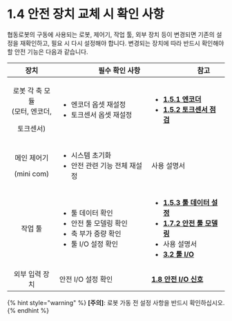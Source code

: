 # 1.4 안전 장치 교체 시 확인 사항

협동로봇의 구동에 사용되는 로봇, 제어기, 작업 툴, 외부 장치 등이 변경되면 기존의 설정을 재확인하고, 필요 시 다시 설정해야 합니다. 변경되는 장치에 따라 반드시 확인해야 할 안전 기능은 다음과 같습니다.

|                   **장치**                   | 　　　　　**필수 확인 사항**                                                                     | 　　　　　**참고**                                                                                                                                                                                                                                                                                                                                                                                                                                                                                                |
| :----------------------------------------: | ------------------------------------------------------------------------------------- | ---------------------------------------------------------------------------------------------------------------------------------------------------------------------------------------------------------------------------------------------------------------------------------------------------------------------------------------------------------------------------------------------------------------------------------------------------------------------------------------------------------- |
| <p>로봇 각 축 모듈<br>(모터, 엔코더, </p><p>토크센서)</p> | <ul><li>엔코더 옵셋 재설정</li><li>토크센서 옵셋 재설정</li></ul>                                      | <ul><li><strong></strong><a href="1-5-check-before-using-the-safety-function/1-encoder-offset.md"><strong>1.5.1 엔코더</strong></a><strong></strong></li><li><mark style="color:green;"><strong></strong></mark><a href="1-5-check-before-using-the-safety-function/2-torque-sensor/"><strong>1.5.2 토크센서 점검</strong></a><strong></strong></li></ul>                                                                                                                                                           |
|       <p>메인 제어기</p><p>(mini com)</p>       | <ul><li>시스템 초기화</li><li>안전 관련 기능 전체 재설정</li></ul>                                     | 사용 설명서                                                                                                                                                                                                                                                                                                                                                                                                                                                                                                     |
|                    작업 툴                    | <ul><li>툴 데이터 확인</li><li>안전 툴 모델링 확인</li><li>축 부가 중량 확인</li><li>툴 I/O 설정 확인</li></ul> | <ul><li><mark style="color:green;"><strong></strong></mark><a href="1-5-check-before-using-the-safety-function/3-tool-data-setting.md"><strong>1.5.3 툴 데이터 설정</strong></a><strong></strong></li><li><mark style="color:green;"><strong></strong></mark><a href="1-7-safety-layout/2-safety-tool-modeling.md"><strong>1.7.2 안전 툴 모델링</strong></a><strong></strong></li><li>사용 설명서</li><li><strong></strong><a href="../3-io-setting/3-2-tool-io/"><strong>3.2 툴 I/O</strong></a><strong></strong></li></ul> |
|                  외부 입력 장치                  | 안전 I/O 설정 확인                                                                          | <mark style="color:green;">****</mark>[**1.8 안전 I/O 신호**](1.8-safety-io-signal.md)****                                                                                                                                                                                                                                                                                                                                                                                                                     |

{% hint style="warning" %}
**\[주의]**: 로봇 가동 전 설정 사항을 반드시 확인하십시오.
{% endhint %}
